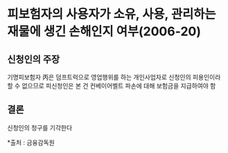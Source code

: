 # 피보험자의 사용자가 소유, 사용, 관리하는 재물에 생긴 손해인지 여부(2006-20)

## 신청인의 주장
기명피보험자 丙은 덤프트럭으로 영업행위를 하는 개인사업자로 신청인의 피용인이라 할 수 없으므로 피신청인은 본 건 컨베이어벨트 파손에 대해 보험금을 지급하여야 함

## 결론

신청인의 청구를 기각한다

*출처 : 금융감독원